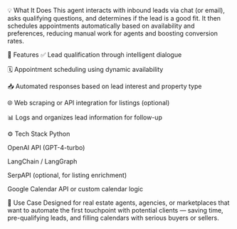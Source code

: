 💡 What It Does
This agent interacts with inbound leads via chat (or email), asks qualifying questions, and determines if the lead is a good fit. It then schedules appointments automatically based on availability and preferences, reducing manual work for agents and boosting conversion rates.

🚀 Features
✅ Lead qualification through intelligent dialogue

🗓️ Appointment scheduling using dynamic availability

📥 Automated responses based on lead interest and property type

🌐 Web scraping or API integration for listings (optional)

📊 Logs and organizes lead information for follow-up

⚙️ Tech Stack
Python

OpenAI API (GPT-4-turbo)

LangChain / LangGraph

SerpAPI (optional, for listing enrichment)

Google Calendar API or custom calendar logic

🧠 Use Case
Designed for real estate agents, agencies, or marketplaces that want to automate the first touchpoint with potential clients — saving time, pre-qualifying leads, and filling calendars with serious buyers or sellers.
